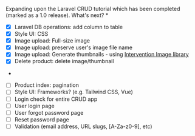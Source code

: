 Expanding upon the Laravel CRUD tutorial which has been completed (marked as a 1.0 release). What's next?
*
- [x] Laravel DB operations: add column to table
- [x] Style UI: CSS
- [x] Image upload: Full-size image
- [x] Image upload: preserve user's image file name
- [x] Image upload: Generate thumbnails - using [Intervention Image library](https://image.intervention.io/v3)
- [x] Delete product: delete image/thumbnail
*
- [ ] Product index: pagination
- [ ] Style UI: Frameworks? (e.g. Tailwind CSS, Vue)
- [ ] Login check for entire CRUD app
- [ ] User login page
- [ ] User forgot password page
- [ ] Reset password page
- [ ] Validation (email address, URL slugs, [A-Za-z0-9], etc)

